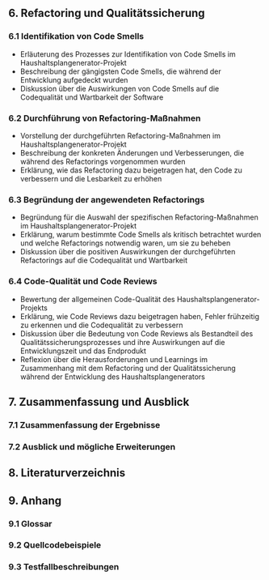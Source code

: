 
## 6. Refactoring und Qualitätssicherung

### 6.1 Identifikation von Code Smells
- Erläuterung des Prozesses zur Identifikation von Code Smells im Haushaltsplangenerator-Projekt
- Beschreibung der gängigsten Code Smells, die während der Entwicklung aufgedeckt wurden
- Diskussion über die Auswirkungen von Code Smells auf die Codequalität und Wartbarkeit der Software

### 6.2 Durchführung von Refactoring-Maßnahmen
- Vorstellung der durchgeführten Refactoring-Maßnahmen im Haushaltsplangenerator-Projekt
- Beschreibung der konkreten Änderungen und Verbesserungen, die während des Refactorings vorgenommen wurden
- Erklärung, wie das Refactoring dazu beigetragen hat, den Code zu verbessern und die Lesbarkeit zu erhöhen

### 6.3 Begründung der angewendeten Refactorings
- Begründung für die Auswahl der spezifischen Refactoring-Maßnahmen im Haushaltsplangenerator-Projekt
- Erklärung, warum bestimmte Code Smells als kritisch betrachtet wurden und welche Refactorings notwendig waren, um sie zu beheben
- Diskussion über die positiven Auswirkungen der durchgeführten Refactorings auf die Codequalität und Wartbarkeit

### 6.4 Code-Qualität und Code Reviews
- Bewertung der allgemeinen Code-Qualität des Haushaltsplangenerator-Projekts
- Erklärung, wie Code Reviews dazu beigetragen haben, Fehler frühzeitig zu erkennen und die Codequalität zu verbessern
- Diskussion über die Bedeutung von Code Reviews als Bestandteil des Qualitätssicherungsprozesses und ihre Auswirkungen auf die Entwicklungszeit und das Endprodukt
- Reflexion über die Herausforderungen und Learnings im Zusammenhang mit dem Refactoring und der Qualitätssicherung während der Entwicklung des Haushaltsplangenerators


## 7. Zusammenfassung und Ausblick
   ### 7.1 Zusammenfassung der Ergebnisse
   ### 7.2 Ausblick und mögliche Erweiterungen

## 8. Literaturverzeichnis

## 9. Anhang
   ### 9.1 Glossar
   ### 9.2 Quellcodebeispiele
   ### 9.3 Testfallbeschreibungen
